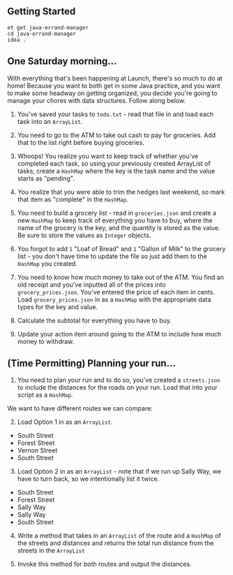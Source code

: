 ## Getting Started

```no-highlight
et get java-errand-manager
cd java-errand-manager
idea .
```

## One Saturday morning...

With everything that's been happening at Launch, there's so much to do at home! Because you want to both get in some Java practice, and you want to make some headway on getting organized, you decide you're going to manage your chores with data structures. Follow along below.

1. You've saved your tasks to `todo.txt` - read that file in and load each task into an `ArrayList`.

2. You need to go to the ATM to take out cash to pay for groceries. Add that to the list right before buying groceries.

3. Whoops! You realize you want to keep track of whether you've completed each task, so using your previously created ArrayList of tasks, create a `HashMap` where the key is the task name and the value starts as "pending".

4. You realize that you were able to trim the hedges last weekend, so mark that item as "complete" in the `HashMap`.

5. You need to build a grocery list - read in `groceries.json` and create a new `HashMap` to keep track of everything you have to buy, where the name of the grocery is the key, and the quantity is stored as the value. Be sure to store the values as `Integer` objects.

6. You forgot to add `1` "Loaf of Bread" and `1` "Gallon of Milk" to the grocery list - you don't have time to update the file so just add them to the `HashMap` you created.

7. You need to know how much money to take out of the ATM. You find an old receipt and you've inputted all of the prices into `grocery_prices.json`. You've entered the price of each item in cents. Load `grocery_prices.json` in as a `HashMap` with the appropriate data types for the key and value.

8. Calculate the subtotal for everything you have to buy.

9. Update your action item around going to the ATM to include how much money to withdraw.

## (Time Permitting) Planning your run...

1. You need to plan your run and to do so, you've created a `streets.json` to include the distances for the roads on your run. Load that into your script as a `HashMap`.

We want to have different routes we can compare:

2. Load Option 1 in as an `ArrayList`.

- South Street
- Forest Street
- Vernon Street
- South Street

3. Load Option 2 in as an `ArrayList` - note that if we run up Sally Way, we have to turn back, so we intentionally list it twice.

- South Street
- Forest Street
- Sally Way
- Sally Way
- South Street

4. Write a method that takes in an `ArrayList` of the route and a `HashMap` of the streets and distances and returns the total run distance from the streets in the `ArrayList`

5. Invoke this method for both routes and output the distances.
